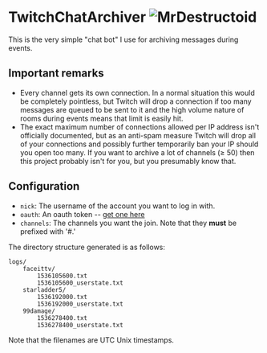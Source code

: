 TwitchChatArchiver ![MrDestructoid][0]
===

This is the very simple "chat bot" I use for archiving messages during events.

## Important remarks
* Every channel gets its own connection. In a normal situation this would be
    completely pointless, but Twitch will drop a connection if too many
    messages are queued to be sent to it and the high volume nature of rooms
    during events means that limit is easily hit.
* The exact maximum number of connections allowed per IP address isn't
    officially documented, but as an anti-spam measure Twitch will drop all of
    your connections and possibly further temporarily ban your IP should you
    open too many. If you want to archive a lot of channels (≥ 50) then this
    project probably isn't for you, but you presumably know that.

## Configuration

* `nick`: The username of the account you want to log in with.
* `oauth`: An oauth token -- [get one here][1]
* `channels`: The channels you want the join. Note that they **must** be
    prefixed with '#.'

The directory structure generated is as follows:

    logs/
        faceittv/
            1536105600.txt
            1536105600_userstate.txt
        starladder5/
            1536192000.txt
            1536192000_userstate.txt
        99damage/
            1536278400.txt
            1536278400_userstate.txt

Note that the filenames are UTC Unix timestamps.

[0]: https://static-cdn.jtvnw.net/emoticons/v1/28/1.0
[1]: https://twitchapps.com/tmi/
[2]: https://dev.twitch.tv/docs/irc/tags/#privmsg-twitch-tags
[3]: https://dev.twitch.tv/docs/irc/tags/#usernotice-twitch-tags
